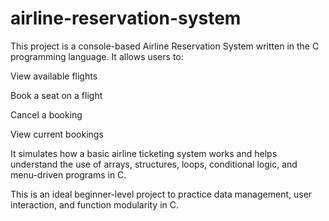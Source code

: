 # airline-reservation-system
This project is a console-based Airline Reservation System written in the C programming language. It allows users to:

View available flights

Book a seat on a flight

Cancel a booking

View current bookings

It simulates how a basic airline ticketing system works and helps understand the use of arrays, structures, loops, conditional logic, and menu-driven programs in C.

This is an ideal beginner-level project to practice data management, user interaction, and function modularity in C.
